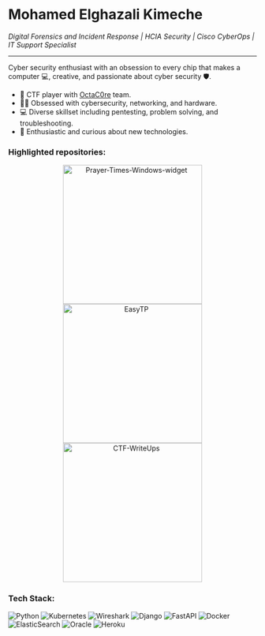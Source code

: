 <h1 align="left">Mohamed Elghazali Kimeche</h1>

*Digital Forensics and Incident Response | HCIA Security | Cisco CyberOps | IT Support Specialist*
<hr>

Cyber security enthusiast with an obsession to every chip that makes a
computer 💻, creative, and passionate about cyber security 🛡.  
  


- 🏴 CTF player with [OctaC0re](https://ctftime.org/team/141485) team.
- 👨‍💻 Obsessed with cybersecurity, networking, and hardware.
- 💻 Diverse skillset including pentesting, problem solving, and troubleshooting.
- 🧠 Enthusiastic and curious about new technologies.  

<h3 align="left">Highlighted repositories:</h3>

<p align="center">
  <a href="https://github.com/Elghazali-99/Prayer-Times-Windows-widget"><img width="282" src="https://denvercoder1-github-readme-stats.vercel.app/api/pin/?username=Elghazali-99&repo=Prayer-Times-Windows-widget&theme=radical" alt="Prayer-Times-Windows-widget"></a> 
  <a href="https://github.com/TheDhm/EasyTP"><img width="282" src="https://denvercoder1-github-readme-stats.vercel.app/api/pin/?username=TheDhm&repo=EasyTP&theme=radical" alt="EasyTP"></a>
  <a href="https://github.com/Elghazali-99/CTF-WriteUps"><img width="282" src="https://denvercoder1-github-readme-stats.vercel.app/api/pin/?username=Elghazali-99&repo=CTF-WriteUps&theme=radical" alt="CTF-WriteUps"></a>
</p>
<h3 align="left">Tech Stack:</h3>  

![Python](https://img.shields.io/badge/python-3670A0?style=flat&logo=python&logoColor=ffdd54) ![Kubernetes](https://img.shields.io/badge/kubernetes-%23326ce5.svg?style=flat&logo=kubernetes&logoColor=white) ![Wireshark](https://img.shields.io/badge/-Wireshark-%231679A7?style=flat&logo=wireshark) ![Django](https://img.shields.io/badge/django-%23092E20.svg?style=flat&logo=django&logoColor=white) ![FastAPI](https://img.shields.io/badge/FastAPI-005571?style=flat&logo=fastapi) ![Docker](https://img.shields.io/badge/docker-%230db7ed.svg?style=flat&logo=docker&logoColor=white) ![ElasticSearch](https://img.shields.io/badge/-ElasticSearch-005571?style=flat&logo=elasticsearch) ![Oracle](https://img.shields.io/badge/Oracle-F80000?style=flat&logo=oracle&logoColor=white) ![Heroku](https://img.shields.io/badge/heroku-%23430098.svg?style=flat&logo=heroku&logoColor=white) 


<!--
**Elghazali-99/Elghazali-99** is a ✨ _special_ ✨ repository because its `README.md` (this file) appears on your GitHub profile.

Here are some ideas to get you started:

- 🔭 I’m currently working on ...
- 🌱 I’m currently learning ...
- 👯 I’m looking to collaborate on ...
- 🤔 I’m looking for help with ...
- 💬 Ask me about ...
- 📫 How to reach me: ...
- 😄 Pronouns: ...
- ⚡ Fun fact: ...
-->
